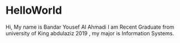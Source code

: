 # HelloWorld
Hi, My name is Bandar Yousef Al Ahmadi 
I am Recent Graduate from university of King abdulaziz 2019 , my major is Information Systems.



